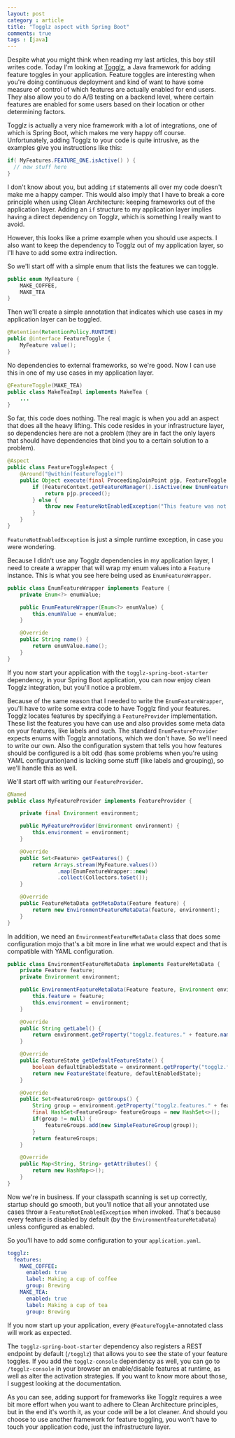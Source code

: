 ```yaml
---
layout: post
category : article
title: "Togglz aspect with Spring Boot"
comments: true
tags : [java]
---
```


Despite what you might think when reading my last articles, this boy still writes code. Today I'm looking at [Togglz](http://www.togglz.org), a Java framework for adding feature toggles in your application. Feature toggles are interesting when you're doing continuous deployment and kind of want to have some measure of control of which features are actually enabled for end users. They also allow you to do A/B testing on a backend level, where certain features are enabled for some users based on their location or other determining factors.

Togglz is actually a very nice framework with a lot of integrations, one of which is Spring Boot, which makes me very happy off course. Unfortunately, adding Togglz to your code is quite intrusive, as the examples give you instructions like this:

``` java
if( MyFeatures.FEATURE_ONE.isActive() ) {
  // new stuff here
}
```

I don't know about you, but adding `if` statements all over my code doesn't make me a happy camper. This would also imply that I have to break a core principle when using Clean Architecture: keeping frameworks out of the application layer. Adding an `if` structure to my application layer implies having a direct dependency on Togglz, which is something I really want to avoid.

However, this looks like a prime example when you should use aspects. I also want to keep the dependency to Togglz out of my application layer, so I'll have to add some extra indirection.

So we'll start off with a simple enum that lists the features we can toggle.

``` java
public enum MyFeature {
    MAKE_COFFEE,
    MAKE_TEA
}
```

Then we'll create a simple annotation that indicates which use cases in my application layer can be toggled.

``` java
@Retention(RetentionPolicy.RUNTIME)
public @interface FeatureToggle {
	MyFeature value();
}
```

No dependencies to external frameworks, so we're good. Now I can use this in one of my use cases in my application layer.

``` java
@FeatureToggle(MAKE_TEA)
public class MakeTeaImpl implements MakeTea {
    ...
}
```

So far, this code does nothing. The real magic is when you add an aspect that does all the heavy lifting. This code resides in your infrastructure layer, so dependencies here are not a problem (they are in fact the only layers that should have dependencies that bind you to a certain solution to a problem).

``` java
@Aspect
public class FeatureToggleAspect {
	@Around("@within(featureToggle)")
	public Object execute(final ProceedingJoinPoint pjp, FeatureToggle featureToggle) throws Throwable {
		if (FeatureContext.getFeatureManager().isActive(new EnumFeatureWrapper(featureToggle.value()))) {
			return pjp.proceed();
		} else {
			throw new FeatureNotEnabledException("This feature was not enabled for this instance", featureToggle.value());
		}
	}
}
```

`FeatureNotEnabledException` is just a simple runtime exception, in case you were wondering.

Because I didn't use any Togglz dependencies in my application layer, I need to create a wrapper that will wrap my enum values into a `Feature` instance. This is what you see here being used as `EnumFeatureWrapper`.

``` java
public class EnumFeatureWrapper implements Feature {
	private Enum<?> enumValue;

	public EnumFeatureWrapper(Enum<?> enumValue) {
		this.enumValue = enumValue;
	}

	@Override
	public String name() {
		return enumValue.name();
	}
}
```

If you now start your application with the `togglz-spring-boot-starter` dependency, in your Spring Boot application, you can now enjoy clean Togglz integration, but you'll notice a problem.

Because of the same reason that I needed to write the `EnumFeatureWrapper`, you'll have to write some extra code to have Togglz find your features. Togglz locates features by specifying a `FeatureProvider` implementation. These list the features you have can use and also provides some meta data on your features, like labels and such. The standard `EnumFeatureProvider` expects enums with Togglz annotations, which we don't have. So we'll need to write our own. Also the configuration system that tells you how features should be configured is a bit odd (has some problems when you're using YAML configuration)and is lacking some stuff (like labels and grouping), so we'll handle this as well.

We'll start off with writing our `FeatureProvider`.

``` java
@Named
public class MyFeatureProvider implements FeatureProvider {

	private final Environment environment;

	public MyFeatureProvider(Environment environment) {
		this.environment = environment;
	}

	@Override
	public Set<Feature> getFeatures() {
		return Arrays.stream(MyFeature.values())
				.map(EnumFeatureWrapper::new)
				.collect(Collectors.toSet());
	}

	@Override
	public FeatureMetaData getMetaData(Feature feature) {
		return new EnvironmentFeatureMetaData(feature, environment);
	}
}
```

In addition, we need an `EnvironmentFeatureMetaData` class that does some configuration mojo that's a bit more in line what we would expect and that is compatible with YAML configuration.

``` java
public class EnvironmentFeatureMetaData implements FeatureMetaData {
	private Feature feature;
	private Environment environment;

	public EnvironmentFeatureMetaData(Feature feature, Environment environment) {
		this.feature = feature;
		this.environment = environment;
	}

	@Override
	public String getLabel() {
		return environment.getProperty("togglz.features." + feature.name() + ".label", feature.name());
	}

	@Override
	public FeatureState getDefaultFeatureState() {
		boolean defaultEnabledState = environment.getProperty("togglz.features." + feature.name() + ".enabled", Boolean.class, false);
		return new FeatureState(feature, defaultEnabledState);
	}

	@Override
	public Set<FeatureGroup> getGroups() {
		String group = environment.getProperty("togglz.features." + feature.name() + ".group");
		final HashSet<FeatureGroup> featureGroups = new HashSet<>();
		if(group != null) {
			featureGroups.add(new SimpleFeatureGroup(group));
		}
		return featureGroups;
	}

	@Override
	public Map<String, String> getAttributes() {
		return new HashMap<>();
	}
}
```

Now we're in business. If your classpath scanning is set up correctly, startup should go smooth, but you'll notice that all your annotated use cases throw a `FeatureNotEnabledException` when invoked. That's because every feature is disabled by default (by the `EnvironmentFeatureMetaData`) unless configured as enabled.

So you'll have to add some configuration to your `application.yaml`.

``` yaml
togglz:
  features:
    MAKE_COFFEE:
      enabled: true
      label: Making a cup of coffee
      group: Brewing
    MAKE_TEA:
      enabled: true
      label: Making a cup of tea
      group: Brewing
```

If you now start up your application, every `@FeatureToggle`-annotated class will work as expected. 

The `togglz-spring-boot-starter` dependency also registers a REST endpoint by default (`/togglz`) that allows you to see the state of your feature toggles. If you add the `togglz-console` dependency as well, you can go to `/togglz-console` in your browser an enable/disable features at runtime, as well as alter the activation strategies. If you want to know more about those, I suggest looking at the documentation.

As you can see, adding support for frameworks like Togglz requires a wee bit more effort when you want to adhere to Clean Architecture principles, but in the end it's worth it, as your code will be a lot cleaner. And should you choose to use another framework for feature toggling, you won't have to touch your application code, just the infrastructure layer.